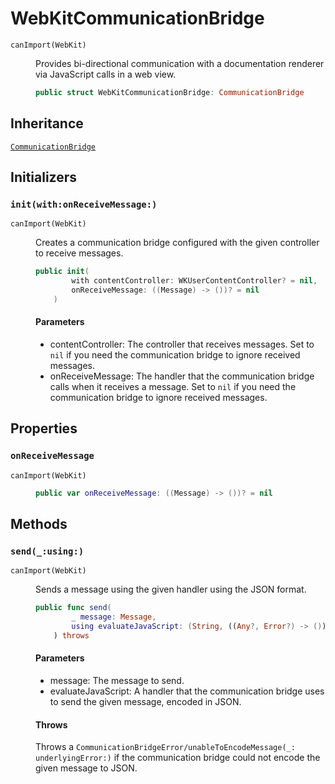 # WebKitCommunicationBridge

<dl>
<dt><code>canImport(WebKit)</code></dt>
<dd>

Provides bi-directional communication with a documentation renderer via JavaScript calls in a web view.

``` swift
public struct WebKitCommunicationBridge: CommunicationBridge 
```

</dd>
</dl>

## Inheritance

[`CommunicationBridge`](/CommunicationBridge)

## Initializers

### `init(with:onReceiveMessage:)`

<dl>
<dt><code>canImport(WebKit)</code></dt>
<dd>

Creates a communication bridge configured with the given controller to receive messages.

``` swift
public init(
        with contentController: WKUserContentController? = nil,
        onReceiveMessage: ((Message) -> ())? = nil
    ) 
```

#### Parameters

  - contentController: The controller that receives messages. Set to `nil` if  you need the communication bridge to ignore received messages.
  - onReceiveMessage: The handler that the communication bridge calls when it receives a message. Set to `nil` if you need the communication bridge to ignore received messages.

</dd>
</dl>

## Properties

### `onReceiveMessage`

<dl>
<dt><code>canImport(WebKit)</code></dt>
<dd>

``` swift
public var onReceiveMessage: ((Message) -> ())? = nil
```

</dd>
</dl>

## Methods

### `send(_:using:)`

<dl>
<dt><code>canImport(WebKit)</code></dt>
<dd>

Sends a message using the given handler using the JSON format.

``` swift
public func send(
        _ message: Message,
        using evaluateJavaScript: (String, ((Any?, Error?) -> ())?) -> ()
    ) throws 
```

#### Parameters

  - message: The message to send.
  - evaluateJavaScript: A handler that the communication bridge uses to send the given message, encoded in JSON.

#### Throws

Throws a `CommunicationBridgeError/unableToEncodeMessage(_:​underlyingError:​)` if the communication bridge could not encode the given message to JSON.

</dd>
</dl>
